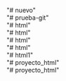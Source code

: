 "# nuevo"  
"# prueba-git"  
"# html"  
"# html"  
"# html"  
"# html"  
"# html1"  
"# proyecto_html"  
"# proyecto_html"  
